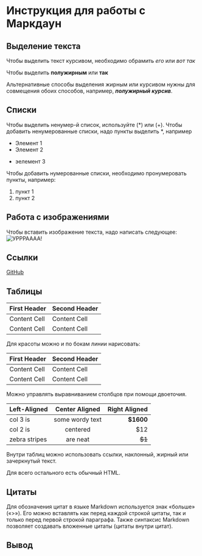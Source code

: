 # Инструкция для работы с Маркдаун

## Выделение текста

Чтобы выделить текст курсивом, необходимо обрамить *его* или _вот так_

Чтобы выделить **полужирным** или __так__

Альтернативные способы выделения жирным или курсивом нужны для совмещения обоих способов, например, *__полужирный курсив__*.
 
## Списки

Чтобы выделить ненумер-й список, используйте (*) или (+).
Чтобы добавить ненумерованные списки, надо пункты выделить *, например 

* Элемент 1
* Элемент 2
+ эелемент 3


Чтобы добавить нумерованные списки, необходимо пронумеровать пункты, например:

1. пункт 1
2. пункт 2


## Работа с изображениями

Чтобы вставить изображение текста, надо написать следующее:
![УРРРАААА!](%D0%B6%D0%B0%D0%B1%D0%B0%D0%BA%D0%B82.jpg)




## Ссылки

[GitHub](https://github.com/)

## Таблицы

First Header  | Second Header
------------- | -------------
Content Cell  | Content Cell
Content Cell  | Content Cell

Для красоты можно и по бокам линии нарисовать:

| First Header  | Second Header |
| ------------- | ------------- |
| Content Cell  | Content Cell  |
| Content Cell  | Content Cell  |

Можно управлять выравниванием столбцов при помощи двоеточия.

| Left-Aligned  | Center Aligned  | Right Aligned |
|:------------- |:---------------:| -------------:|
| col 3 is      | some wordy text |     **$1600** |
| col 2 is      | centered        |         $12   |
| zebra stripes | are neat        |        ~~$1~~ |

Внутри таблиц можно использовать ссылки, наклонный, жирный или зачеркнутый текст.

Для всего остального есть обычный HTML.

## Цитаты

Для обозначения цитат в языке Markdown используется знак «больше» («>»). Его можно вставлять как перед каждой строкой цитаты, так и только перед первой строкой параграфа. Также синтаксис Markdown позволяет создавать вложенные цитаты (цитаты внутри цитат).

## Вывод
